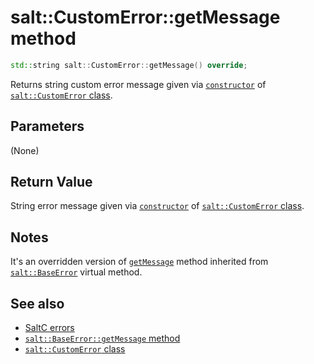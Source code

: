 # salt::CustomError::getMessage method
```cpp
std::string salt::CustomError::getMessage() override;
```
Returns string custom error message given via [`constructor`](constructor.md) of [`salt::CustomError` class](README.md).

## Parameters
(None)

## Return Value
String error message given via [`constructor`](constructor.md) of [`salt::CustomError` class](README.md).

## Notes
It's an overridden version of [`getMessage`](../BaseError/getMessage.md) method inherited from [`salt::BaseError`](../BaseError/README.md) virtual method.

## See also
+ [SaltC errors](../README.md)
+ [`salt::BaseError::getMessage` method](../../errors/BaseError/getMessage.md)
+ [`salt::CustomError` class](README.md)